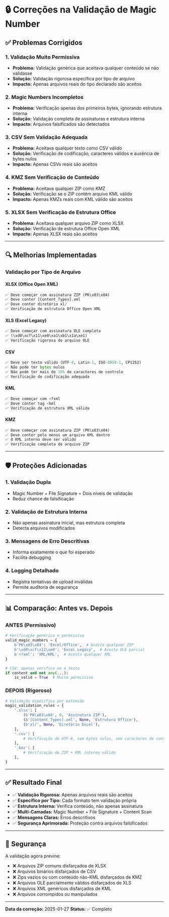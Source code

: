 # 🔒 Correções na Validação de Magic Number

## ✅ Problemas Corrigidos

### 1. **Validação Muito Permissiva**
- **Problema:** Validação genérica que aceitava qualquer conteúdo se não validasse
- **Solução:** Validação rigorosa específica por tipo de arquivo
- **Impacto:** Apenas arquivos reais do tipo declarado são aceitos

### 2. **Magic Numbers Incompletos**
- **Problema:** Verificação apenas dos primeiros bytes, ignorando estrutura interna
- **Solução:** Validação completa de assinaturas e estrutura interna
- **Impacto:** Arquivos falsificados são detectados

### 3. **CSV Sem Validação Adequada**
- **Problema:** Aceitava qualquer texto como CSV válido
- **Solução:** Verificação de codificação, caracteres válidos e ausência de bytes nulos
- **Impacto:** Apenas CSVs reais são aceitos

### 4. **KMZ Sem Verificação de Conteúdo**
- **Problema:** Aceitava qualquer ZIP como KMZ
- **Solução:** Verificação se o ZIP contém arquivo KML válido
- **Impacto:** Apenas KMZs reais com KML válido são aceitos

### 5. **XLSX Sem Verificação de Estrutura Office**
- **Problema:** Aceitava qualquer arquivo ZIP como XLSX
- **Solução:** Verificação de estrutura Office Open XML
- **Impacto:** Apenas XLSX reais são aceitos

---

## 🔍 Melhorias Implementadas

### Validação por Tipo de Arquivo

#### **XLSX (Office Open XML)**
```python
✅ Deve começar com assinatura ZIP (PK\x03\x04)
✅ Deve conter [Content_Types].xml
✅ Deve conter diretório xl/
✅ Verificação de estrutura Office Open XML
```

#### **XLS (Excel Legacy)**
```python
✅ Deve começar com assinatura OLE completa
✅ (\xd0\xcf\x11\xe0\xa1\xb1\x1a\xe1)
✅ Verificação rigorosa de arquivo OLE
```

#### **CSV**
```python
✅ Deve ser texto válido (UTF-8, Latin-1, ISO-8859-1, CP1252)
✅ Não pode ter bytes nulos
✅ Não pode ter mais de 10% de caracteres de controle
✅ Verificação de codificação adequada
```

#### **KML**
```python
✅ Deve começar com <?xml
✅ Deve conter tag <kml
✅ Verificação de estrutura XML válida
```

#### **KMZ**
```python
✅ Deve começar com assinatura ZIP (PK\x03\x04)
✅ Deve conter pelo menos um arquivo KML dentro
✅ O KML interno deve ser válido
✅ Verificação completa de arquivo ZIP
```

---

## 🛡️ Proteções Adicionadas

### 1. Validação Dupla
- Magic Number + File Signature = Dois níveis de validação
- Reduz chance de falsificação

### 2. Validação de Estrutura Interna
- Não apenas assinatura inicial, mas estrutura completa
- Detecta arquivos modificados

### 3. Mensagens de Erro Descritivas
- Informa exatamente o que foi esperado
- Facilita debugging

### 4. Logging Detalhado
- Registra tentativas de upload inválidas
- Permite auditoria de segurança

---

## 📊 Comparação: Antes vs. Depois

### ANTES (Permissivo)
```python
# Verificação genérica e permissiva
valid_magic_numbers = {
    b'PK\x03\x04': 'Excel/Office',  # Aceita qualquer ZIP
    b'\xd0\xcf\x11\xe0': 'Excel Legacy',  # Aceita OLE parcial
    b'<?xml': 'XML/KML',  # Aceita qualquer XML
}

# CSV: apenas verifica se é texto
if content and not any(...):
    is_valid = True  # Muito permissivo
```

### DEPOIS (Rigoroso)
```python
# Validação específica por extensão
magic_validation_rules = {
    '.xlsx': [
        (b'PK\x03\x04', 0, 'Assinatura ZIP'),
        (b'[Content_Types].xml', None, 'Estrutura Office'),
        (b'xl/', None, 'Diretório Excel'),
    ],
    '.csv': [
        # Verificação de UTF-8, sem bytes nulos, sem caracteres de controle
    ],
    '.kmz': [
        # Verificação de ZIP + KML interno válido
    ],
}
```

---

## ✅ Resultado Final

- ✅ **Validação Rigorosa:** Apenas arquivos reais são aceitos
- ✅ **Específico por Tipo:** Cada formato tem validação própria
- ✅ **Estrutura Interna:** Verifica conteúdo, não apenas assinatura
- ✅ **Multi-Camadas:** Magic Number + File Signature + Content Scan
- ✅ **Mensagens Claras:** Erros descritivos
- ✅ **Segurança Aprimorada:** Proteção contra arquivos falsificados

---

## 🔐 Segurança

A validação agora previne:
- ❌ Arquivos ZIP comuns disfarçados de XLSX
- ❌ Arquivos binários disfarçados de CSV
- ❌ Zips vazios ou com conteúdo não-KML disfarçados de KMZ
- ❌ Arquivos OLE parcialmente válidos disfarçados de XLS
- ❌ Arquivos XML genéricos disfarçados de KML
- ❌ Arquivos corrompidos ou manipulados

---

**Data da correção:** 2025-01-27
**Status:** ✅ Completo

